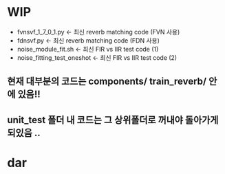 # WIP
- fvnsvf_1_7_0_1.py <- 최신 reverb matching code (FVN 사용)
- fdnsvf.py <- 최신 reverb matching code (FDN 사용)
- noise_module_fit.sh <- 최신 FIR vs IIR test code (1)
- noise_fitting_test_oneshot <- 최신 FIR vs IIR test code (2)


## 현재 대부분의 코드는 components/ train_reverb/ 안에 있음!!
## unit_test 폴더 내 코드는 그 상위폴더로 꺼내야 돌아가게 되있음 .. 
# dar
